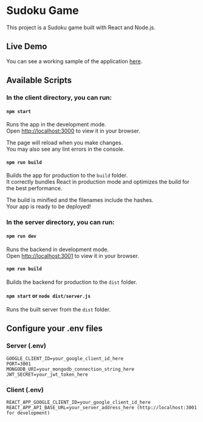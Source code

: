# Sudoku Game

This project is a Sudoku game built with React and Node.js.

## Live Demo

You can see a working sample of the application [here](https://sudoku-client.onrender.com).

## Available Scripts

### In the client directory, you can run:

#### `npm start`

Runs the app in the development mode.\
Open [http://localhost:3000](http://localhost:3000) to view it in your browser.

The page will reload when you make changes.\
You may also see any lint errors in the console.

#### `npm run build`

Builds the app for production to the `build` folder.\
It correctly bundles React in production mode and optimizes the build for the best performance.

The build is minified and the filenames include the hashes.\
Your app is ready to be deployed!

### In the server directory, you can run:

#### `npm run dev`

Runs the backend in development mode.\
Open [http://localhost:3001](http://localhost:3001) to view it in your browser.

#### `npm run build`

Builds the backend for production to the `dist` folder.

#### `npm start` or `node dist/server.js`

Runs the built server from the `dist` folder.

## Configure your .env files

### Server (.env)

```plaintext
GOOGLE_CLIENT_ID=your_google_client_id_here
PORT=3001
MONGODB_URI=your_mongodb_connection_string_here
JWT_SECRET=your_jwt_token_here
```

### Client (.env)

```plaintext
REACT_APP_GOOGLE_CLIENT_ID=your_google_client_id_here
REACT_APP_API_BASE_URL=your_server_address_here (http://localhost:3001 for development)
```
